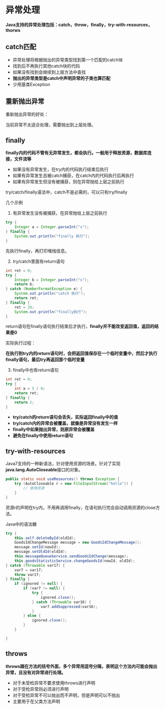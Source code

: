 # 异常处理

**Java支持的异常处理包括：catch，throw，finally，try-with-resources，thorws**

## catch匹配

- 异常处理将根据抛出的异常类型找到第一个匹配的catch块
- 找到后不再执行其他catch块的代码
- 如果没有找到会继续到上层方法中查找
- **抛出的异常类型是catch中声明异常的子类也算匹配**
- 少用基类Exception

## 重新抛出异常

重新抛出异常的好处：

当前异常不太适合处理，需要抛出到上层处理。

## finally

**finally内的代码不管有无异常发生，都会执行。一般用于释放资源，数据库连接，文件流等**

- 如果没有异常发生，在try内的代码执行结束后执行
- 如果有异常发生且被catch捕获，在catch内的代码执行后再执行
- 如果有异常发生但没有被捕获，则在异常抛给上层之前执行

try/catch/finally语法中，catch不是必需的，可以只有try/finally

几个示例

1. 有异常发生没有被捕获，在异常抛给上层之前执行

```java
try {
    Integer a = Integer.parseInt("s");
} finally {
    System.out.println("finally 执行");
}
```

先执行finally，再打印堆栈信息。

2. try/catch里面有return语句

```java
int ret = 0;
try {
    Integer b = Integer.parseInt("s");
    return b;
} catch (NumberFormatException e) {
    System.out.println("catch 执行");
    return ret;
} finally {
    ret = 20;
    System.out.println("finally执行");
}
```

return语句在finally语句执行结束后才执行，**finally并不能改变返回值，返回的结果是0**

实际执行过程：

**在执行到try内的return语句时，会把返回值保存在一个临时变量中，然后才执行finally语句，最后try再返回那个临时变量**

3. finally中也有return语句

```java
int ret = 0;
try {
    int a = 5 / 0;
    return ret;
} finally {
    return 2;
}
```

- **try/catch的return语句会丢失，实际返回finally中的值**
- **try/catch内的异常会被覆盖，就像是异常没有发生一样**
- **finally中如果抛出异常，则原异常会被覆盖**
- **避免在finally中使用return语句**

## try-with-resources

Java7支持的一种新语法，针对使用资源的场景。针对了实现**java.lang.AutoCloseable**接口的对象。

```java
public static void useResources() throws Exception {
    try (AutoCloseable r = new FileInputStream("hello")) {
        // 使用资源
    }
}
```

资源r的声明在try内，不用再调用finally，在语句执行完会自动调用资源的close方法。

Java中的语法糖

```java
try {
    this.self.deleteById(oldId);
    GoodsIdChangeMessage message = new GoodsIdChangeMessage();
    message.setId(nowId);
    message.setOldId(oldId);
    this.messageQueueService.sendGoodsIdChange(message);
    this.goodsStatisticService.changeGoodsId(nowId, oldId);
} catch (Throwable var17) {
    var7 = var17;
    throw var17;
} finally {
    if (ignored != null) {
        if (var7 != null) {
            try {
                ignored.close();
            } catch (Throwable var16) {
                var7.addSuppressed(var16);
            }
        } else {
            ignored.close();
        }
    }

}
```

## throws

**throws跟在方法的括号外面，多个异常用逗号分隔，表明这个方法内可能会抛出异常，且没有对异常进行处理。**

- 对于未受检异常不要求使用throws进行声明
- 对于受检异常则必须进行声明
- 对于受检异常不可以抛出而不声明，但是声明可以不抛出
- 主要用于在父类方法声明

